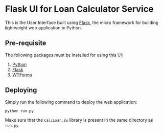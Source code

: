# Flask UI for Loan Calculator Service

This is the User Interface built using [Flask](https://flask.palletsprojects.com/en/2.0.x/), the micro framework for building lightweight web application in Python.

## Pre-requisite

The following packages must be installed for using this UI:

1. [Python](https://wiki.python.org/moin/BeginnersGuide/Download)
1. [Flask](https://flask.palletsprojects.com/en/2.0.x/installation/)
1. [WTForms](https://wtforms.readthedocs.io/en/3.0.x/)

## Deploying

Simply run the following command to deploy the web application:

```python run.py```

Make sure that the `CalcLoan.so` library is present in the same directory as `run.py`.
